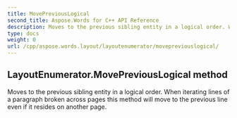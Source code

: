 ```yaml
---
title: MovePreviousLogical
second_title: Aspose.Words for C++ API Reference
description: Moves to the previous sibling entity in a logical order. When iterating lines of a paragraph broken across pages this method will move to the previous line even if it resides on another page. 
type: docs
weight: 0
url: /cpp/aspose.words.layout/layoutenumerator/movepreviouslogical/
---
```

## LayoutEnumerator.MovePreviousLogical method


Moves to the previous sibling entity in a logical order. When iterating lines of a paragraph broken across pages this method will move to the previous line even if it resides on another page. 

